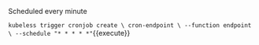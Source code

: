 
Scheduled every minute

`kubeless trigger cronjob create \
  cron-endpoint \
  --function endpoint \
  --schedule "* * * * *"`{{execute}}

